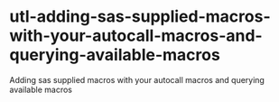 # utl-adding-sas-supplied-macros-with-your-autocall-macros-and-querying-available-macros
Adding sas supplied macros with your autocall macros and querying available macros 
